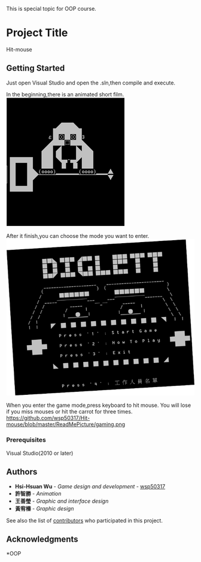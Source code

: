 This is special topic for OOP course.

# Project Title

Hit-mouse

## Getting Started

Just open Visual Studio and open the .sln,then compile and execute.

In the beginning,there is an animated short film.
![image](https://github.com/wsp50317/Hit-mouse/blob/master/ReadMePicture/character.png)

After it finish,you can choose the mode you want to enter.
![image](https://github.com/wsp50317/Hit-mouse/blob/master/ReadMePicture/title.png)

When you enter the game mode,press keyboard to hit mouse.
You will lose if you miss mouses or hit the carrot for three times.
https://github.com/wsp50317/Hit-mouse/blob/master/ReadMePicture/gaming.png

### Prerequisites

Visual Studio(2010 or later)

## Authors

* **Hsi-Hsuan Wu** - *Game design and development* - [wsp50317](https://github.com/wsp50317)
* **許智勝** - *Animation*
* **王善瑩** - *Graphic and interface design*
* **黃宥榛** - *Graphic design*

See also the list of [contributors](https://github.com/your/project/contributors) who participated in this project.

## Acknowledgments

*OOP
